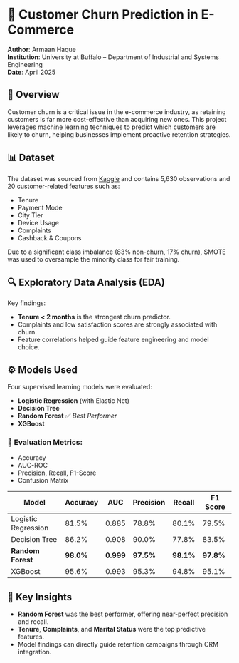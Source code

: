 # 🛒 Customer Churn Prediction in E-Commerce

**Author**: Armaan Haque  
**Institution**: University at Buffalo – Department of Industrial and Systems Engineering  
**Date**: April 2025

## 📌 Overview

Customer churn is a critical issue in the e-commerce industry, as retaining customers is far more cost-effective than acquiring new ones. This project leverages machine learning techniques to predict which customers are likely to churn, helping businesses implement proactive retention strategies.

## 📊 Dataset

The dataset was sourced from [Kaggle](https://www.kaggle.com/datasets/ankitverma2010/ecommerce-customer-churn-analysis-and-prediction) and contains 5,630 observations and 20 customer-related features such as:

- Tenure
- Payment Mode
- City Tier
- Device Usage
- Complaints
- Cashback & Coupons

Due to a significant class imbalance (83% non-churn, 17% churn), SMOTE was used to oversample the minority class for fair training.

## 🔍 Exploratory Data Analysis (EDA)

Key findings:
- **Tenure < 2 months** is the strongest churn predictor.
- Complaints and low satisfaction scores are strongly associated with churn.
- Feature correlations helped guide feature engineering and model choice.

## ⚙️ Models Used

Four supervised learning models were evaluated:
- **Logistic Regression** (with Elastic Net)
- **Decision Tree**
- **Random Forest** ✅ *Best Performer*
- **XGBoost**

### 🧪 Evaluation Metrics:
- Accuracy
- AUC-ROC
- Precision, Recall, F1-Score
- Confusion Matrix

| Model              | Accuracy | AUC  | Precision | Recall | F1 Score |
|-------------------|----------|------|-----------|--------|----------|
| Logistic Regression | 81.5%   | 0.885 | 78.8%    | 80.1%  | 79.5%    |
| Decision Tree      | 86.2%   | 0.908 | 90.0%    | 77.8%  | 83.5%    |
| **Random Forest**  | **98.0%**| **0.999**| **97.5%** | **98.1%** | **97.8%** |
| XGBoost            | 95.6%   | 0.993 | 95.3%    | 94.8%  | 95.1%    |

## 🌟 Key Insights

- **Random Forest** was the best performer, offering near-perfect precision and recall.
- **Tenure**, **Complaints**, and **Marital Status** were the top predictive features.
- Model findings can directly guide retention campaigns through CRM integration.



